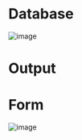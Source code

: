 <h1>Database</h1>

![image](https://github.com/user-attachments/assets/d26164f9-9d2b-4950-b2b4-49b20eca0b74)

<h1>Output</h1>
<h1>Form</h1>

![image](https://github.com/user-attachments/assets/808f3092-0f88-4676-832e-d677954a2224)

